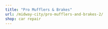 ```yaml
---
title: "Pro Mufflers & Brakes"
url: /midway-city/pro-mufflers-and-brakes-2/
shop: car repair
---
```

